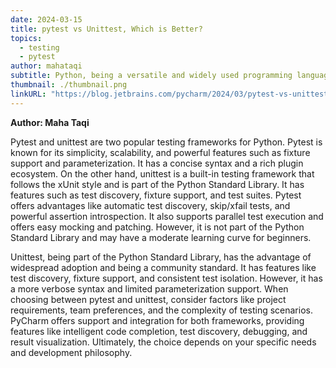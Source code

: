```yaml
---
date: 2024-03-15
title: pytest vs Unittest, Which is Better?
topics:
  - testing
  - pytest
author: mahataqi
subtitle: Python, being a versatile and widely used programming language, offers several testing frameworks to facilitate the testing process. Two prominent choices are pytest and unittest, both of which come with their own sets of features and advantages.
thumbnail: ./thumbnail.png
linkURL: "https://blog.jetbrains.com/pycharm/2024/03/pytest-vs-unittest/"
---
```


**Author: Maha Taqi**

Pytest and unittest are two popular testing frameworks for Python. Pytest is known for its simplicity, scalability, and powerful features such as fixture support and parameterization. It has a concise syntax and a rich plugin ecosystem. On the other hand, unittest is a built-in testing framework that follows the xUnit style and is part of the Python Standard Library. It has features such as test discovery, fixture support, and test suites. Pytest offers advantages like automatic test discovery, skip/xfail tests, and powerful assertion introspection. It also supports parallel test execution and offers easy mocking and patching. However, it is not part of the Python Standard Library and may have a moderate learning curve for beginners.

Unittest, being part of the Python Standard Library, has the advantage of widespread adoption and being a community standard. It has features like test discovery, fixture support, and consistent test isolation. However, it has a more verbose syntax and limited parameterization support. When choosing between pytest and unittest, consider factors like project requirements, team preferences, and the complexity of testing scenarios. PyCharm offers support and integration for both frameworks, providing features like intelligent code completion, test discovery, debugging, and result visualization. Ultimately, the choice depends on your specific needs and development philosophy.
